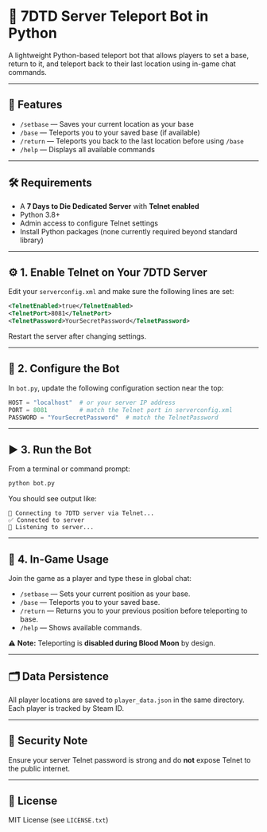 # 🧭 7DTD Server Teleport Bot in Python

A lightweight Python-based teleport bot that allows players to set a base, return to it, and teleport back to their last location using in-game chat commands.

---

## 📌 Features

- `/setbase` — Saves your current location as your base
- `/base` — Teleports you to your saved base (if available)
- `/return` — Teleports you back to the last location before using `/base`
- `/help` — Displays all available commands

---

## 🛠 Requirements

- A **7 Days to Die Dedicated Server** with **Telnet enabled**
- Python 3.8+
- Admin access to configure Telnet settings
- Install Python packages (none currently required beyond standard library)

---

## ⚙️ 1. Enable Telnet on Your 7DTD Server

Edit your `serverconfig.xml` and make sure the following lines are set:

```xml
<TelnetEnabled>true</TelnetEnabled>
<TelnetPort>8081</TelnetPort>
<TelnetPassword>YourSecretPassword</TelnetPassword>
```

Restart the server after changing settings.

---

## 📁 2. Configure the Bot

In `bot.py`, update the following configuration section near the top:

```python
HOST = "localhost"  # or your server IP address
PORT = 8081         # match the Telnet port in serverconfig.xml
PASSWORD = "YourSecretPassword"  # match the TelnetPassword
```

---

## ▶️ 3. Run the Bot

From a terminal or command prompt:

```bash
python bot.py
```

You should see output like:

```
🔌 Connecting to 7DTD server via Telnet...
✅ Connected to server
📡 Listening to server...
```

---

## 💬 4. In-Game Usage

Join the game as a player and type these in global chat:

- `/setbase` — Sets your current position as your base.
- `/base` — Teleports you to your saved base.
- `/return` — Returns you to your previous position before teleporting to base.
- `/help` — Shows available commands.

⚠️ **Note:** Teleporting is **disabled during Blood Moon** by design.

---

## 🗂 Data Persistence

All player locations are saved to `player_data.json` in the same directory. Each player is tracked by Steam ID.

---

## 🔐 Security Note

Ensure your server Telnet password is strong and do **not** expose Telnet to the public internet.

---

## 📝 License

MIT License (see `LICENSE.txt`)